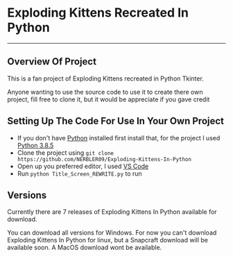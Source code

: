 # Exploding Kittens Recreated In Python
---
## Overview Of Project
This is a fan project of Exploding Kittens recreated in Python Tkinter.

Anyone wanting to use the source code to use it to create there own project,
fill free to clone it, but it would be appreciate if you gave credit

## Setting Up The Code For Use In Your Own Project 
- If you don't have [Python](https://www.python.org) installed first install that, for the project I used [Python 3.8.5](https://www.python.org/downloads/release/python-385/) 
- Clone the project using `git clone https://github.com/NERBLER09/Exploding-Kittens-In-Python`
- Open up you preferred editor, I used [VS Code](https://code.visualstudio.com/)
- Run `python Title_Screen_REWRITE.py` to run 

## Versions
Currently there are 7 releases of Exploding Kittens In Python available for download.

You can download all versions for Windows. For now you can't download Exploding Kittens In Python for linux, but 
a Snapcraft download will be available soon. A MacOS download wont be available.